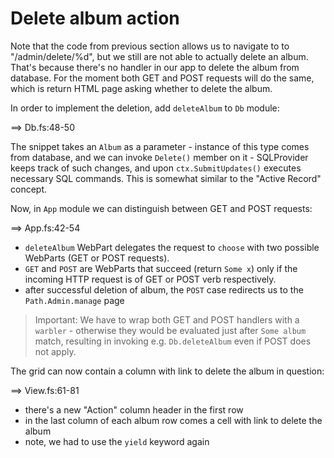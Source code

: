 # Delete album action

Note that the code from previous section allows us to navigate to to "/admin/delete/%d", but we still are not able to actually delete an album.
That's because there's no handler in our app to delete the album from database.
For the moment both GET and POST requests will do the same, which is return HTML page asking whether to delete the album.

In order to implement the deletion, add `deleteAlbum` to `Db` module:

==> Db.fs:48-50

The snippet takes an `Album` as a parameter - instance of this type comes from database, and we can invoke `Delete()` member on it - SQLProvider keeps track of such changes, and upon `ctx.SubmitUpdates()` executes necessary SQL commands. This is somewhat similar to the "Active Record" concept.

Now, in `App` module we can distinguish between GET and POST requests:

==> App.fs:42-54

- `deleteAlbum` WebPart delegates the request to `choose` with two possible WebParts (GET or POST requests). 
- `GET` and `POST` are WebParts that succeed (return `Some x`) only if the incoming HTTP request is of GET or POST verb respectively.
- after successful deletion of album, the `POST` case redirects us to the `Path.Admin.manage` page

> Important: We have to wrap both GET and POST handlers with a `warbler` - otherwise they would be evaluated just after `Some album` match, resulting in invoking e.g. `Db.deleteAlbum` even if POST does not apply.

The grid can now contain a column with link to delete the album in question:

==> View.fs:61-81

- there's a new "Action" column header in the first row
- in the last column of each album row comes a cell with link to delete the album
- note, we had to use the `yield` keyword again
